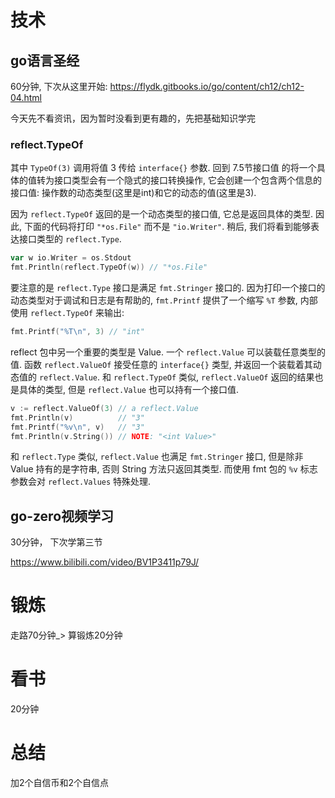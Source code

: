 # 技术
## go语言圣经
60分钟, 下次从这里开始: https://flydk.gitbooks.io/go/content/ch12/ch12-04.html

今天先不看资讯，因为暂时没看到更有趣的，先把基础知识学完

### reflect.TypeOf
其中 `TypeOf(3)` 调用将值 3 传给 `interface{}` 参数. 回到 7.5节接口值 的将一个具体的值转为接口类型会有一个隐式的接口转换操作, 它会创建一个包含两个信息的接口值: 操作数的动态类型(这里是int)和它的动态的值(这里是3).

因为 `reflect.TypeOf` 返回的是一个动态类型的接口值, 它总是返回具体的类型. 因此, 下面的代码将打印 `"*os.File"` 而不是 `"io.Writer"`. 稍后, 我们将看到能够表达接口类型的 `reflect.Type`.

```go
var w io.Writer = os.Stdout
fmt.Println(reflect.TypeOf(w)) // "*os.File"
```

要注意的是 `reflect.Type` 接口是满足 `fmt.Stringer` 接口的. 因为打印一个接口的动态类型对于调试和日志是有帮助的, `fmt.Printf` 提供了一个缩写 `%T` 参数, 内部使用 `reflect.TypeOf` 来输出:
```go
fmt.Printf("%T\n", 3) // "int"
```
reflect 包中另一个重要的类型是 Value. 一个 `reflect.Value` 可以装载任意类型的值. 函数 `reflect.ValueOf` 接受任意的 `interface{}` 类型, 并返回一个装载着其动态值的 `reflect.Value`. 和 `reflect.TypeOf` 类似, `reflect.ValueOf` 返回的结果也是具体的类型, 但是 `reflect.Value` 也可以持有一个接口值.

```go
v := reflect.ValueOf(3) // a reflect.Value
fmt.Println(v)          // "3"
fmt.Printf("%v\n", v)   // "3"
fmt.Println(v.String()) // NOTE: "<int Value>"
```
和 `reflect.Type` 类似, `reflect.Value` 也满足 `fmt.Stringer` 接口, 但是除非 Value 持有的是字符串, 否则 String 方法只返回其类型. 而使用 fmt 包的 `%v` 标志参数会对 `reflect.Values` 特殊处理.

## go-zero视频学习
30分钟， 下次学第三节

https://www.bilibili.com/video/BV1P3411p79J/ 

# 锻炼
走路70分钟_> 算锻炼20分钟

# 看书
20分钟

# 总结
加2个自信币和2个自信点